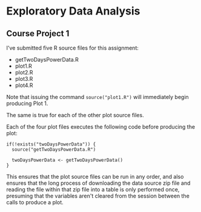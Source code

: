 # Exploratory Data Analysis

## Course Project 1

I've submitted five R source files for this assignment:

* getTwoDaysPowerData.R
* plot1.R
* plot2.R
* plot3.R
* plot4.R

Note that issuing the command `source("plot1.R")` will immediately begin producing Plot 1.

The same is true for each of the other plot source files.

Each of the four plot files executes the following code before producing the plot:

```
if(!exists("twoDaysPowerData")) {
  source("getTwoDaysPowerData.R")

  twoDaysPowerData <- getTwoDaysPowerData()
}
```

This ensures that the plot source files can be run in any order, and also ensures that the long process of downloading the data source zip file and reading the file within that zip file into a table is only performed once, presuming that the variables aren't cleared from the session between the calls to produce a plot.

